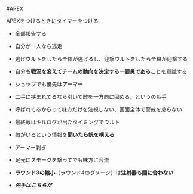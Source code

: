 #APEX

APEXをつけるときにタイマーをつける

- 全部報告する
- 自分が一人なら逃走

- 逃げウルトをしたら全体が逃げるし、迎撃ウルトをしたら全員が迎撃する
- 自分も**戦況を変えてチームの動向を決定する一要員である**ことを意識する

- ショップでも優先は**アーマー**
- 二手に挟まれてるなら引いて敵を一方向に固める、というのも手

- 呼ばれてるからって味方だけを注視しない、画面全体で警戒を怠らない
- 最終戦はキルログが出たタイミングでウルト

- 敵がいるという情報を**聞いたら銃を構える**
- アーマー剥ぎ
- 足元にスモークを撃ってでも味方に合流

- **ラウンド3の縮小**（ラウンド4のダメージ）は**注射器も間に合わない**

- ***先手はこちらだ***